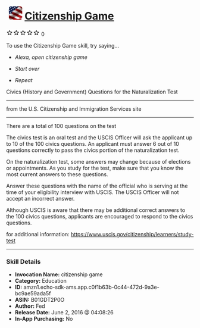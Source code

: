 # &nbsp;<img src="skill_icon" alt="Citizenship Game icon" width="36"> [Citizenship Game](http://alexa.amazon.com/#skills/amzn1.echo-sdk-ams.app.c0f1b63b-0c44-472d-9a3e-bc9ae59ada5f)
![0 stars](../../images/ic_star_border_black_18dp_1x.png)![0 stars](../../images/ic_star_border_black_18dp_1x.png)![0 stars](../../images/ic_star_border_black_18dp_1x.png)![0 stars](../../images/ic_star_border_black_18dp_1x.png)![0 stars](../../images/ic_star_border_black_18dp_1x.png) 0

To use the Citizenship Game skill, try saying...

* *Alexa, open citizenship game*

* *Start over*

* *Repeat*

Civics (History and Government) Questions for the Naturalization Test
________________________________________________________
from the U.S. Citizenship and Immigration Services site
________________________________________________________

There are a total of 100 questions on the test  

The civics test is an oral test and the USCIS Officer will ask the applicant up to 10 of the 100 civics questions. An applicant must answer 6 out of 10 questions correctly to pass the civics portion of the naturalization test.

On the naturalization test, some answers may change because of elections or appointments. As you study for the test,
make sure that you know the most current answers to these questions.

Answer these questions with the name of the official
who is serving at the time of your eligibility interview with USCIS. 
The USCIS Officer will not accept an incorrect answer.

Although USCIS is aware that there may be additional correct answers to the 100 civics questions, applicants are
encouraged to respond to the civics questions.

for additional information: 
https://www.uscis.gov/citizenship/learners/study-test

***

### Skill Details

* **Invocation Name:** citizenship game
* **Category:** Education
* **ID:** amzn1.echo-sdk-ams.app.c0f1b63b-0c44-472d-9a3e-bc9ae59ada5f
* **ASIN:** B01GDT2P0O
* **Author:** Fed
* **Release Date:** June 2, 2016 @ 04:08:26
* **In-App Purchasing:** No
